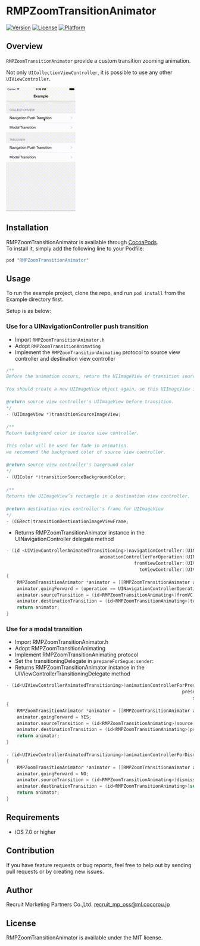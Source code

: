 # RMPZoomTransitionAnimator

[![Version](https://img.shields.io/cocoapods/v/RMPZoomTransitionAnimator.svg?style=flat)](http://cocoapods.org/pods/RMPZoomTransitionAnimator)
[![License](https://img.shields.io/cocoapods/l/RMPZoomTransitionAnimator.svg?style=flat)](http://cocoapods.org/pods/RMPZoomTransitionAnimator)
[![Platform](https://img.shields.io/cocoapods/p/RMPZoomTransitionAnimator.svg?style=flat)](http://cocoapods.org/pods/RMPZoomTransitionAnimator)

## Overview

`RMPZoomTransitionAnimator` provide a custom transition zooming animation.

Not only `UICollectionViewController`, it is possible to use any other `UIViewController`.

![Screen shot](docs/RMPZoomTransitionAnimator.gif)

## Installation

RMPZoomTransitionAnimator is available through [CocoaPods](http://cocoapods.org).   
To install
it, simply add the following line to your Podfile:

```ruby
pod "RMPZoomTransitionAnimator"
```

## Usage

To run the example project, clone the repo, and run `pod install` from the Example directory first.

Setup is as below:

### Use for a UINavigationController push transition

- Import `RMPZoomTransitionAnimator.h`
- Adopt `RMPZoomTransitionAnimating`
- Implement the `RMPZoomTransitionAnimating` protocol to source view controller and destination view controller

```objective-c
/**
Before the animation occurs, return the UIImageView of transition source view controller.

You should create a new UIImageView object again, so this UIImageView is moving.

@return source view controller's UIImageView before transition.
*/
- (UIImageView *)transitionSourceImageView;

/**
Return background color in source view controller.

This color will be used for fade in animation.
we recommend the background color of source view controller.

@return source view controller's bacground color
*/
- (UIColor *)transitionSourceBackgroundColor;

/**
Returns the UIImageView’s rectangle in a destination view controller.

@return destination view controller's frame for UIImageView
*/
- (CGRect)transitionDestinationImageViewFrame;
```

- Returns RMPZoomTransitionAnimator instance in the UINavigationController delegate method

```objective-c
- (id <UIViewControllerAnimatedTransitioning>)navigationController:(UINavigationController *)navigationController
                                   animationControllerForOperation:(UINavigationControllerOperation)operation
                                                fromViewController:(UIViewController *)fromVC
                                                  toViewController:(UIViewController *)toVC
{
    RMPZoomTransitionAnimator *animator = [[RMPZoomTransitionAnimator alloc] init];
    animator.goingForward = (operation == UINavigationControllerOperationPush);
    animator.sourceTransition = (id<RMPZoomTransitionAnimating>)fromVC;
    animator.destinationTransition = (id<RMPZoomTransitionAnimating>)toVC;
    return animator;
}
```

### Use for a modal transition

- Import RMPZoomTransitionAnimator.h
- Adopt RMPZoomTransitionAnimating
- Implement RMPZoomTransitionAnimating protocol
- Set the transitioningDelegate in `prepareForSegue:sender`:
- Returns RMPZoomTransitionAnimator instance in the UIViewControllerTransitioningDelegate method

```objective-c
- (id<UIViewControllerAnimatedTransitioning>)animationControllerForPresentedController:(UIViewController *)presented
                                                                  presentingController:(UIViewController *)presenting
                                                                      sourceController:(UIViewController *)source
{
    RMPZoomTransitionAnimator *animator = [[RMPZoomTransitionAnimator alloc] init];
    animator.goingForward = YES;
    animator.sourceTransition = (id<RMPZoomTransitionAnimating>)source;
    animator.destinationTransition = (id<RMPZoomTransitionAnimating>)presented;
    return animator;
}

- (id<UIViewControllerAnimatedTransitioning>)animationControllerForDismissedController:(UIViewController *)dismissed
{
    RMPZoomTransitionAnimator *animator = [[RMPZoomTransitionAnimator alloc] init];
    animator.goingForward = NO;
    animator.sourceTransition = (id<RMPZoomTransitionAnimating>)dismissed;
    animator.destinationTransition = (id<RMPZoomTransitionAnimating>)self;
    return animator;
}
```

## Requirements

- iOS 7.0 or higher 

## Contribution

If you have feature requests or bug reports, feel free to help out by sending pull requests or by creating new issues.

## Author

Recruit Marketing Partners Co.,Ltd. recruit_mp_oss@ml.cocorou.jp

## License

RMPZoomTransitionAnimator is available under the MIT license.
